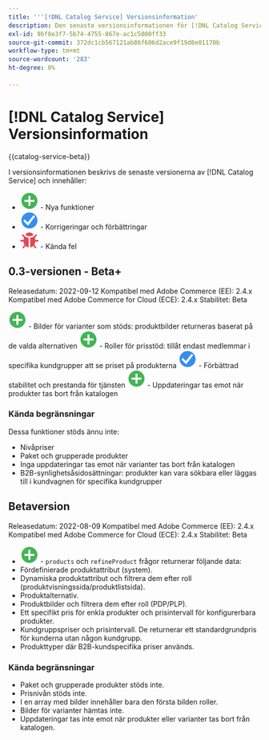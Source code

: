 ```yaml
---
title: '''[!DNL Catalog Service] Versionsinformation'
description: Den senaste versionsinformationen för [!DNL Catalog Service] för Adobe Commerce.
exl-id: 9bf8e3f7-5b74-4755-867e-ac1c5000ff33
source-git-commit: 372dc1cb567121ab86f606d2ace9f19d8e01170b
workflow-type: tm+mt
source-wordcount: '283'
ht-degree: 0%

---
```


# [!DNL Catalog Service] Versionsinformation

{{catalog-service-beta}}

I versionsinformationen beskrivs de senaste versionerna av [!DNL Catalog Service] och innehåller:

* ![Nytt](../assets/new.svg) - Nya funktioner
* ![Korrigera](../assets/fix.svg) - Korrigeringar och förbättringar
* ![Fel](../assets/bug.svg) - Kända fel

## 0.3-versionen - Beta+

Releasedatum: 2022-09-12 Kompatibel med Adobe Commerce (EE): 2.4.x Kompatibel med Adobe Commerce for Cloud (ECE): 2.4.x Stabilitet: Beta

![Nytt](../assets/new.svg) - Bilder för varianter som stöds: produktbilder returneras baserat på de valda alternativen
![Nytt](../assets/new.svg) - Roller för prisstöd: tillåt endast medlemmar i specifika kundgrupper att se priset på produkterna
![Korrigera](../assets/fix.svg) - Förbättrad stabilitet och prestanda för tjänsten
![Nytt](../assets/new.svg) - Uppdateringar tas emot när produkter tas bort från katalogen

### Kända begränsningar

Dessa funktioner stöds ännu inte:

* Nivåpriser
* Paket och grupperade produkter
* Inga uppdateringar tas emot när varianter tas bort från katalogen
* B2B-synlighetsåsidosättningar: produkter kan vara sökbara eller läggas till i kundvagnen för specifika kundgrupper

## Betaversion

Releasedatum: 2022-08-09 Kompatibel med Adobe Commerce (EE): 2.4.x Kompatibel med Adobe Commerce for Cloud (ECE): 2.4.x Stabilitet: Beta

* ![Nytt](../assets/new.svg) - `products` och `refineProduct` frågor returnerar följande data:
* Fördefinierade produktattribut (system).
* Dynamiska produktattribut och filtrera dem efter roll (produktvisningssida/produktlistsida).
* Produktalternativ.
* Produktbilder och filtrera dem efter roll (PDP/PLP).
* Ett specifikt pris för enkla produkter och prisintervall för konfigurerbara produkter.
* Kundgruppspriser och prisintervall. De returnerar ett standardgrundpris för kunderna utan någon kundgrupp.
* Produkttyper där B2B-kundspecifika priser används.

### Kända begränsningar

* Paket och grupperade produkter stöds inte.
* Prisnivån stöds inte.
* I en array med bilder innehåller bara den första bilden roller.
* Bilder för varianter hämtas inte.
* Uppdateringar tas inte emot när produkter eller varianter tas bort från katalogen.
